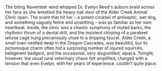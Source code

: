 The biting November wind whipped Dr. Evelyn Reed's auburn braid across her face as she wrestled the heavy oak door of the Alder Creek Animal Clinic open.  The scent that hit her – a potent cocktail of antiseptic, wet dog, and something vaguely feline and unsettling – was as familiar as her own heartbeat.  Inside, the clinic was a chaotic symphony of muted barks, the rhythmic thrum of a dental drill, and the insistent chirping of a parakeet whose cage hung precariously close to a dripping faucet.  Alder Creek, a small town nestled deep in the Oregon Cascades, was beautiful, but its picturesque charm often hid a surprising number of injured squirrels, belligerent badgers, and the occasional, very disgruntled, alpaca.  Tonight, however, the usual rural veterinary chaos felt amplified, charged with a tension that even Evelyn, with her years of experience, couldn’t quite place.
